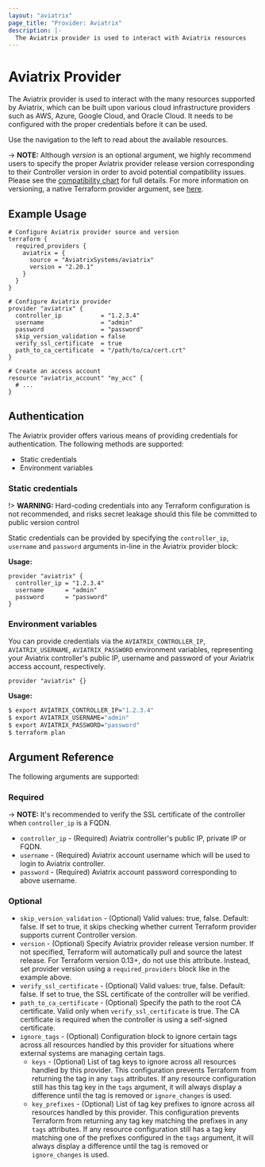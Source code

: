 ```yaml
---
layout: "aviatrix"
page_title: "Provider: Aviatrix"
description: |-
  The Aviatrix provider is used to interact with Aviatrix resources
---
```


# Aviatrix Provider

The Aviatrix provider is used to interact with the many resources supported by Aviatrix, which can be built upon various cloud infrastructure providers such as AWS, Azure, Google Cloud, and Oracle Cloud. It needs to be configured with the proper credentials before it can be used.

Use the navigation to the left to read about the available resources.

-> **NOTE:** Although *version* is an optional argument, we highly recommend users to specify the proper Aviatrix provider release version corresponding to their Controller version in order to avoid potential compatibility issues. Please see the [compatibility chart](https://registry.terraform.io/providers/AviatrixSystems/aviatrix/latest/docs/guides/release-compatibility) for full details. For more information on versioning, a native Terraform provider argument, see [here](https://www.terraform.io/language/providers/configuration#version-deprecated).


## Example Usage

```hcl
# Configure Aviatrix provider source and version
terraform {
  required_providers {
    aviatrix = {
      source = "AviatrixSystems/aviatrix"
      version = "2.20.1"
    }
  }
}

# Configure Aviatrix provider
provider "aviatrix" {
  controller_ip           = "1.2.3.4"
  username                = "admin"
  password                = "password"
  skip_version_validation = false
  verify_ssl_certificate  = true
  path_to_ca_certificate  = "/path/to/ca/cert.crt"
}

# Create an access account
resource "aviatrix_account" "my_acc" {
  # ...
}
```

## Authentication

The Aviatrix provider offers various means of providing credentials for authentication. The following methods are supported:

* Static credentials
* Environment variables

### Static credentials
!> **WARNING:** Hard-coding credentials into any Terraform configuration is not recommended, and risks secret leakage should this file be committed to public version control

Static credentials can be provided by specifying the `controller_ip`, `username` and `password` arguments in-line in the Aviatrix provider block:

**Usage:**

```hcl
provider "aviatrix" {
  controller_ip = "1.2.3.4"
  username      = "admin"
  password      = "password"
}
```

### Environment variables
You can provide credentials via the `AVIATRIX_CONTROLLER_IP`, `AVIATRIX_USERNAME`, `AVIATRIX_PASSWORD` environment variables, representing your Aviatrix controller's public IP, username and password of your Aviatrix access account, respectively.

```hcl
provider "aviatrix" {}
```

**Usage:**

```sh
$ export AVIATRIX_CONTROLLER_IP="1.2.3.4"
$ export AVIATRIX_USERNAME="admin"
$ export AVIATRIX_PASSWORD="password"
$ terraform plan
```

## Argument Reference

The following arguments are supported:

### Required

-> **NOTE:** It's recommended to verify the SSL certificate of the controller when `controller_ip` is a FQDN.

* `controller_ip` - (Required) Aviatrix controller's public IP, private IP or FQDN.
* `username` - (Required) Aviatrix account username which will be used to login to Aviatrix controller.
* `password` - (Required) Aviatrix account password corresponding to above username.

### Optional
* `skip_version_validation` - (Optional) Valid values: true, false. Default: false. If set to true, it skips checking whether current Terraform provider supports current Controller version.
* `version` - (Optional) Specify Aviatrix provider release version number. If not specified, Terraform will automatically pull and source the latest release. For Terraform version 0.13+, do not use this attribute. Instead, set provider version using a `required_providers` block like in the example above.
* `verify_ssl_certificate` - (Optional) Valid values: true, false. Default: false. If set to true, the SSL certificate of the controller will be verified.
* `path_to_ca_certificate` - (Optional) Specify the path to the root CA certificate. Valid only when `verify_ssl_certificate` is true. The CA certificate is required when the controller is using a self-signed certificate.
* `ignore_tags` - (Optional) Configuration block to ignore certain tags across all resources handled by this provider for situations where external systems are managing certain tags.
  * `keys` - (Optional) List of tag keys to ignore across all resources handled by this provider. This configuration prevents Terraform from returning the tag in any `tags` attributes. If any resource configuration still has this tag key in the `tags` argument, it will always display a difference until the tag is removed or `ignore_changes` is used.
  * `key_prefixes` - (Optional) List of tag key prefixes to ignore across all resources handled by this provider. This configuration prevents Terraform from returning any tag key matching the prefixes in any `tags` attributes. If any resource configuration still has a tag key matching one of the prefixes configured in the `tags` argument, it will always display a difference until the tag is removed or `ignore_changes` is used.
